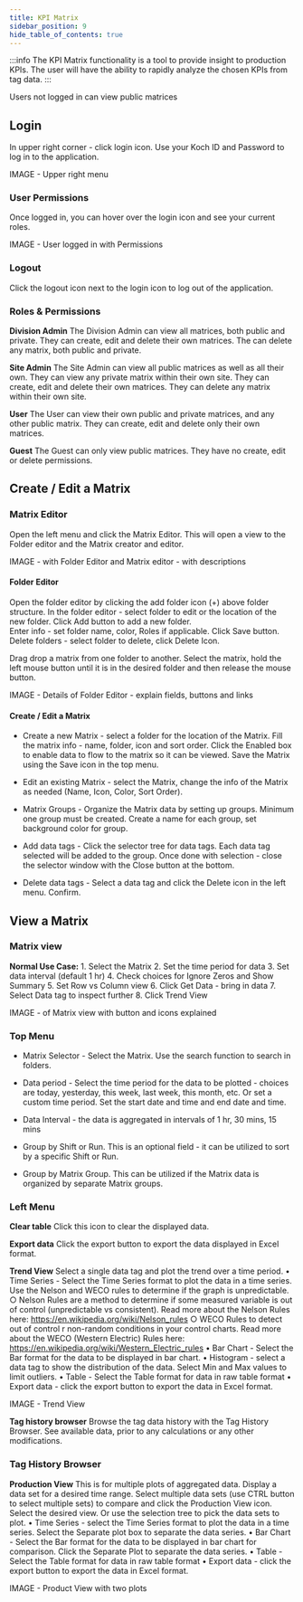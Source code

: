 ```yaml
---
title: KPI Matrix
sidebar_position: 9
hide_table_of_contents: true
---
```


:::info
The KPI Matrix functionality is a tool to provide insight to production KPIs.  The user will have the ability to rapidly analyze the chosen KPIs from tag data.
:::

Users not logged in can view public matrices 

## Login
In upper right corner - click login icon.
Use your Koch ID and Password to log in to the application.


IMAGE - Upper right menu

### User Permissions
Once logged in, you can hover over the login icon and see your current roles.


IMAGE - User logged in with Permissions

### Logout
Click the logout icon next to the login icon to log out of the application.

### Roles & Permissions

**Division Admin**
The Division Admin can view all matrices, both public and private. They can create, edit and delete their own matrices.
The can delete any matrix, both public and private.

**Site Admin**
The Site Admin can view all public matrices as well as all their own.  They can view any private matrix within their own site. They can create, edit and delete their own matrices.  They can delete any matrix within their own site.

**User**
The User can view their own public and private matrices, and any other public matrix. They can create, edit and delete only their own matrices.

**Guest**
The Guest can only view public matrices.  They have no create, edit or delete permissions.


## Create / Edit a Matrix

### Matrix Editor
Open the left menu and click the Matrix Editor.  This will open a view to the Folder editor and the Matrix creator and editor.

IMAGE - with Folder Editor and Matrix editor - with descriptions

#### Folder Editor
Open the folder editor by clicking the add folder icon (+) above folder structure. 
In the folder editor - select folder to edit or the location of the new folder.  Click Add button to add a new folder.  
Enter info - set folder name, color, Roles if applicable. Click Save button.
Delete folders - select folder to delete, click Delete Icon.

Drag drop a matrix from one folder to another.  Select the matrix, hold the left mouse button until it is in the desired folder and then  release the mouse button.

IMAGE - Details of Folder Editor - explain fields, buttons and links

#### Create / Edit a Matrix
* Create a new Matrix - select a folder for the location of the Matrix.  Fill the matrix info - name, folder, icon and sort order.  Click the Enabled box to enable data to flow to the matrix so it can be viewed.  Save the Matrix using the Save icon in the top menu.

* Edit an existing Matrix - select the Matrix, change the info of the Matrix as needed (Name, Icon, Color, Sort Order). 

* Matrix Groups - Organize the Matrix data by setting up groups.  Minimum one group must be created.  Create a name for each group, set background color for group.

* Add data tags - Click the selector tree for data tags.  Each data tag selected will be added to the group.  Once done with selection - close the selector window with the Close button at the bottom.

* Delete data tags - Select a data tag and click the Delete icon in the left menu. Confirm.


## View a Matrix

### Matrix view

**Normal Use Case:**
    1. Select the Matrix
    2. Set the time period for data
    3. Set data interval (default 1 hr)
    4. Check choices for Ignore Zeros and Show Summary
    5. Set Row vs Column view
    6. Click Get Data - bring in data
    7. Select Data tag to inspect further
    8. Click Trend View

IMAGE - of Matrix view with button and icons explained

### Top Menu
* Matrix Selector - Select the Matrix.  Use the search function to search in folders.

* Data period - Select the time period for the data to be plotted - choices are today, yesterday, this week, last week, this month, etc.  Or set a custom time period.  Set the start date and time and end date and time.

* Data Interval - the data is aggregated in intervals of 1 hr, 30 mins, 15 mins

* Group by Shift or Run.  This is an optional field - it can be utilized to sort by a specific Shift or Run.

* Group by Matrix Group. This can be utilized if the Matrix data is organized by separate Matrix groups.

### Left Menu

**Clear table**
Click this icon to clear the displayed data.

**Export data**
Click the export button to export the data displayed in Excel format.

**Trend View**
Select a single data tag and plot the trend over a time period.
    • Time Series - Select the Time Series format to plot the data in a time series.  Use the Nelson and WECO rules to determine if the graph is unpredictable.
        ○ Nelson Rules are a method to determine if some measured variable is out of control (unpredictable vs consistent).
        Read more about the Nelson Rules here:  https://en.wikipedia.org/wiki/Nelson_rules
        ○ WECO Rules to detect out of control r non-random conditions in your control charts.
        Read more about the WECO (Western Electric) Rules here:  https://en.wikipedia.org/wiki/Western_Electric_rules
    • Bar Chart - Select the Bar format for the data to be displayed in bar chart.
    • Histogram - select a data tag to show the distribution of the data.  Select Min and Max values to limit outliers.
    • Table - Select the Table format for data in raw table format
    • Export data - click the export button to export the data in Excel format.

IMAGE - Trend View

**Tag history browser**
Browse the tag data history with the Tag History Browser. See available data, prior to any calculations or any other modifications.


### Tag History Browser

**Production View**
This is for multiple plots of aggregated data.  Display a data set for a desired time range.  Select multiple data sets (use CTRL button to select multiple sets) to compare and click the Production View icon.  Select the desired view. Or use the selection tree to pick the data sets to plot.
    • Time Series - select the Time Series format to plot the data in a time series.  Select the Separate plot box to separate the data series.
    • Bar Chart - Select the Bar format for the data to be displayed in bar chart for comparison.  Click the Separate Plot to separate the data series.
    • Table - Select the Table format for data in raw table format
    • Export data - click the export button to export the data in Excel format.



IMAGE - Product View with two plots


